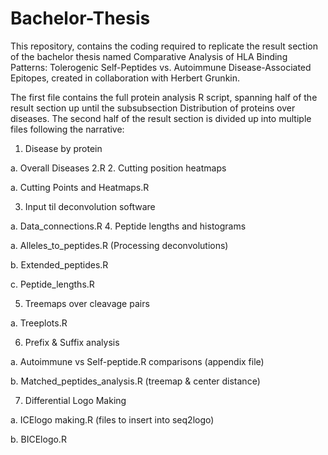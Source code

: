 # Bachelor-Thesis
This repository, contains the coding required to replicate the result section of the bachelor thesis named Comparative Analysis of HLA Binding Patterns: Tolerogenic Self-Peptides vs. Autoimmune Disease-Associated Epitopes, created in collaboration with Herbert Grunkin. 

The first file contains the full protein analysis R script, spanning half of the result section up until the subsubsection Distribution of proteins over diseases. The second half of the result section is divided up into multiple files following the narrative: 

1. Disease by protein

  a. Overall Diseases 2.R
2. Cutting position heatmaps

  a. Cutting Points and Heatmaps.R
  
3. Input til deconvolution software

  a. Data_connections.R
4. Peptide lengths and histograms
  
  a. Alleles_to_peptides.R (Processing deconvolutions)
  
  b. Extended_peptides.R
  
  c. Peptide_lengths.R
  
5. Treemaps over cleavage pairs

  a. Treeplots.R
  
6. Prefix & Suffix analysis

  a. Autoimmune vs Self-peptide.R comparisons (appendix file)
  
  b. Matched_peptides_analysis.R (treemap & center distance)
  
7. Differential Logo Making
  
  a. ICElogo making.R (files to insert into seq2logo)
  
  b. BICElogo.R

